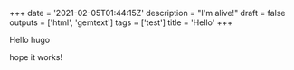 +++
date = '2021-02-05T01:44:15Z'
description = "I'm alive!"
draft = false
outputs = ['html', 'gemtext']
tags = ['test']
title = 'Hello'
+++

Hello hugo

hope it works!

